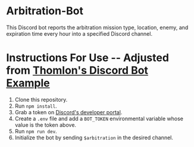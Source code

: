 # Arbitration-Bot
This Discord bot reports the arbitration mission type, location, enemy, and expiration time every hour into a specified Discord channel. 

# Instructions For Use -- Adjusted from [Thomlon's Discord Bot Example](https://github.com/thomlom/discord-bot-example)
1. Clone this repository.
2. Run `npm install`.
3. Grab a token on [Discord's developer portal](https://discord.com/developers/applications).
4. Create a `.env` file and add a `BOT_TOKEN` environmental variable whose value is the token above.
5. Run `npm run dev`.
6. Initialize the bot by sending `$arbitration` in the desired channel.
